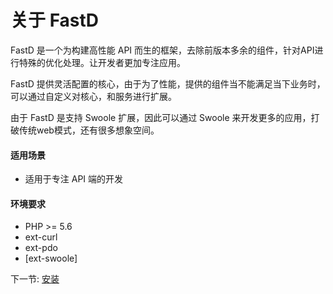 # 关于 FastD 

FastD 是一个为构建高性能 API 而生的框架，去除前版本多余的组件，针对API进行特殊的优化处理。让开发者更加专注应用。

FastD 提供灵活配置的核心，由于为了性能，提供的组件当不能满足当下业务时，可以通过自定义对核心，和服务进行扩展。

由于 FastD 是支持 Swoole 扩展，因此可以通过 Swoole 来开发更多的应用，打破传统web模式，还有很多想象空间。

#### 适用场景

* 适用于专注 API 端的开发

#### 环境要求

* PHP >= 5.6
* ext-curl
* ext-pdo
* [ext-swoole]

下一节: [安装](zh-cn/3.0/1-2-installing.md)